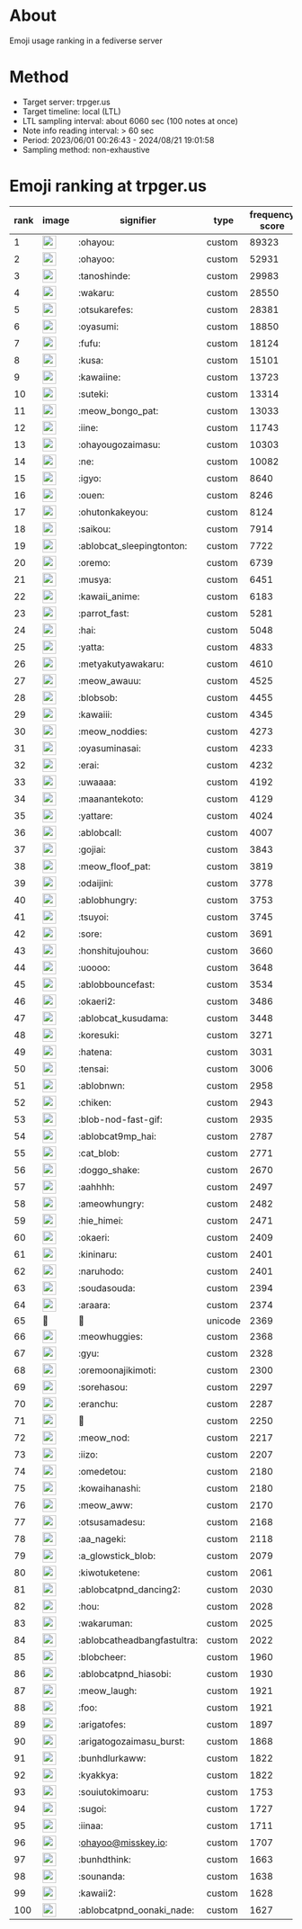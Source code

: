 # About
Emoji usage ranking in a fediverse server

# Method
- Target server: trpger.us
- Target timeline: local (LTL)
- LTL sampling interval: about 6060 sec (100 notes at once)
- Note info reading interval: > 60 sec
- Period: 2023/06/01 00:26:43 - 2024/08/21 19:01:58 
- Sampling method: non-exhaustive

# Emoji ranking at trpger.us

|rank|image|signifier|type|frequency score|
|----|----|----|----|----|
|1|<img height="24" src="https://trpger.us/emoji/ohayou.webp">|:ohayou:|custom|89323|
|2|<img height="24" src="https://trpger.us/emoji/ohayoo.webp">|:ohayoo:|custom|52931|
|3|<img height="24" src="https://trpger.us/emoji/tanoshinde.webp">|:tanoshinde:|custom|29983|
|4|<img height="24" src="https://trpger.us/emoji/wakaru.webp">|:wakaru:|custom|28550|
|5|<img height="24" src="https://trpger.us/emoji/otsukarefes.webp">|:otsukarefes:|custom|28381|
|6|<img height="24" src="https://trpger.us/emoji/oyasumi.webp">|:oyasumi:|custom|18850|
|7|<img height="24" src="https://trpger.us/emoji/fufu.webp">|:fufu:|custom|18124|
|8|<img height="24" src="https://trpger.us/emoji/kusa.webp">|:kusa:|custom|15101|
|9|<img height="24" src="https://trpger.us/emoji/kawaiine.webp">|:kawaiine:|custom|13723|
|10|<img height="24" src="https://trpger.us/emoji/suteki.webp">|:suteki:|custom|13314|
|11|<img height="24" src="https://trpger.us/emoji/meow_bongo_pat.webp">|:meow_bongo_pat:|custom|13033|
|12|<img height="24" src="https://trpger.us/emoji/iine.webp">|:iine:|custom|11743|
|13|<img height="24" src="https://trpger.us/emoji/ohayougozaimasu.webp">|:ohayougozaimasu:|custom|10303|
|14|<img height="24" src="https://trpger.us/emoji/ne.webp">|:ne:|custom|10082|
|15|<img height="24" src="https://trpger.us/emoji/igyo.webp">|:igyo:|custom|8640|
|16|<img height="24" src="https://trpger.us/emoji/ouen.webp">|:ouen:|custom|8246|
|17|<img height="24" src="https://trpger.us/emoji/ohutonkakeyou.webp">|:ohutonkakeyou:|custom|8124|
|18|<img height="24" src="https://trpger.us/emoji/saikou.webp">|:saikou:|custom|7914|
|19|<img height="24" src="https://trpger.us/emoji/ablobcat_sleepingtonton.webp">|:ablobcat_sleepingtonton:|custom|7722|
|20|<img height="24" src="https://trpger.us/emoji/oremo.webp">|:oremo:|custom|6739|
|21|<img height="24" src="https://trpger.us/emoji/musya.webp">|:musya:|custom|6451|
|22|<img height="24" src="https://trpger.us/emoji/kawaii_anime.webp">|:kawaii_anime:|custom|6183|
|23|<img height="24" src="https://trpger.us/emoji/parrot_fast.webp">|:parrot_fast:|custom|5281|
|24|<img height="24" src="https://trpger.us/emoji/hai.webp">|:hai:|custom|5048|
|25|<img height="24" src="https://trpger.us/emoji/yatta.webp">|:yatta:|custom|4833|
|26|<img height="24" src="https://trpger.us/emoji/metyakutyawakaru.webp">|:metyakutyawakaru:|custom|4610|
|27|<img height="24" src="https://trpger.us/emoji/meow_awauu.webp">|:meow_awauu:|custom|4525|
|28|<img height="24" src="https://trpger.us/emoji/blobsob.webp">|:blobsob:|custom|4455|
|29|<img height="24" src="https://trpger.us/emoji/kawaiii.webp">|:kawaiii:|custom|4345|
|30|<img height="24" src="https://trpger.us/emoji/meow_noddies.webp">|:meow_noddies:|custom|4273|
|31|<img height="24" src="https://trpger.us/emoji/oyasuminasai.webp">|:oyasuminasai:|custom|4233|
|32|<img height="24" src="https://trpger.us/emoji/erai.webp">|:erai:|custom|4232|
|33|<img height="24" src="https://trpger.us/emoji/uwaaaa.webp">|:uwaaaa:|custom|4192|
|34|<img height="24" src="https://trpger.us/emoji/maanantekoto.webp">|:maanantekoto:|custom|4129|
|35|<img height="24" src="https://trpger.us/emoji/yattare.webp">|:yattare:|custom|4024|
|36|<img height="24" src="https://trpger.us/emoji/ablobcall.webp">|:ablobcall:|custom|4007|
|37|<img height="24" src="https://trpger.us/emoji/gojiai.webp">|:gojiai:|custom|3843|
|38|<img height="24" src="https://trpger.us/emoji/meow_floof_pat.webp">|:meow_floof_pat:|custom|3819|
|39|<img height="24" src="https://trpger.us/emoji/odaijini.webp">|:odaijini:|custom|3778|
|40|<img height="24" src="https://trpger.us/emoji/ablobhungry.webp">|:ablobhungry:|custom|3753|
|41|<img height="24" src="https://trpger.us/emoji/tsuyoi.webp">|:tsuyoi:|custom|3745|
|42|<img height="24" src="https://trpger.us/emoji/sore.webp">|:sore:|custom|3691|
|43|<img height="24" src="https://trpger.us/emoji/honshitujouhou.webp">|:honshitujouhou:|custom|3660|
|44|<img height="24" src="https://trpger.us/emoji/uoooo.webp">|:uoooo:|custom|3648|
|45|<img height="24" src="https://trpger.us/emoji/ablobbouncefast.webp">|:ablobbouncefast:|custom|3534|
|46|<img height="24" src="https://trpger.us/emoji/okaeri2.webp">|:okaeri2:|custom|3486|
|47|<img height="24" src="https://trpger.us/emoji/ablobcat_kusudama.webp">|:ablobcat_kusudama:|custom|3448|
|48|<img height="24" src="https://trpger.us/emoji/koresuki.webp">|:koresuki:|custom|3271|
|49|<img height="24" src="https://trpger.us/emoji/hatena.webp">|:hatena:|custom|3031|
|50|<img height="24" src="https://trpger.us/emoji/tensai.webp">|:tensai:|custom|3006|
|51|<img height="24" src="https://trpger.us/emoji/ablobnwn.webp">|:ablobnwn:|custom|2958|
|52|<img height="24" src="https://trpger.us/emoji/chiken.webp">|:chiken:|custom|2943|
|53|<img height="24" src="https://trpger.us/emoji/blob-nod-fast-gif.webp">|:blob-nod-fast-gif:|custom|2935|
|54|<img height="24" src="https://trpger.us/emoji/ablobcat9mp_hai.webp">|:ablobcat9mp_hai:|custom|2787|
|55|<img height="24" src="https://trpger.us/emoji/cat_blob.webp">|:cat_blob:|custom|2771|
|56|<img height="24" src="https://trpger.us/emoji/doggo_shake.webp">|:doggo_shake:|custom|2670|
|57|<img height="24" src="https://trpger.us/emoji/aahhhh.webp">|:aahhhh:|custom|2497|
|58|<img height="24" src="https://trpger.us/emoji/ameowhungry.webp">|:ameowhungry:|custom|2482|
|59|<img height="24" src="https://trpger.us/emoji/hie_himei.webp">|:hie_himei:|custom|2471|
|60|<img height="24" src="https://trpger.us/emoji/okaeri.webp">|:okaeri:|custom|2409|
|61|<img height="24" src="https://trpger.us/emoji/kininaru.webp">|:kininaru:|custom|2401|
|62|<img height="24" src="https://trpger.us/emoji/naruhodo.webp">|:naruhodo:|custom|2401|
|63|<img height="24" src="https://trpger.us/emoji/soudasouda.webp">|:soudasouda:|custom|2394|
|64|<img height="24" src="https://trpger.us/emoji/araara.webp">|:araara:|custom|2374|
|65|🍮|🍮|unicode|2369|
|66|<img height="24" src="https://trpger.us/emoji/meowhuggies.webp">|:meowhuggies:|custom|2368|
|67|<img height="24" src="https://trpger.us/emoji/gyu.webp">|:gyu:|custom|2328|
|68|<img height="24" src="https://trpger.us/emoji/oremoonajikimoti.webp">|:oremoonajikimoti:|custom|2300|
|69|<img height="24" src="https://trpger.us/emoji/sorehasou.webp">|:sorehasou:|custom|2297|
|70|<img height="24" src="https://trpger.us/emoji/eranchu.webp">|:eranchu:|custom|2287|
|71|<img height="24" src="https://trpger.us/emoji/birthday.webp">|:birthday:|custom|2250|
|72|<img height="24" src="https://trpger.us/emoji/meow_nod.webp">|:meow_nod:|custom|2217|
|73|<img height="24" src="https://trpger.us/emoji/iizo.webp">|:iizo:|custom|2207|
|74|<img height="24" src="https://trpger.us/emoji/omedetou.webp">|:omedetou:|custom|2180|
|75|<img height="24" src="https://trpger.us/emoji/kowaihanashi.webp">|:kowaihanashi:|custom|2180|
|76|<img height="24" src="https://trpger.us/emoji/meow_aww.webp">|:meow_aww:|custom|2170|
|77|<img height="24" src="https://trpger.us/emoji/otsusamadesu.webp">|:otsusamadesu:|custom|2168|
|78|<img height="24" src="https://trpger.us/emoji/aa_nageki.webp">|:aa_nageki:|custom|2118|
|79|<img height="24" src="https://trpger.us/emoji/a_glowstick_blob.webp">|:a_glowstick_blob:|custom|2079|
|80|<img height="24" src="https://trpger.us/emoji/kiwotuketene.webp">|:kiwotuketene:|custom|2061|
|81|<img height="24" src="https://trpger.us/emoji/ablobcatpnd_dancing2.webp">|:ablobcatpnd_dancing2:|custom|2030|
|82|<img height="24" src="https://trpger.us/emoji/hou.webp">|:hou:|custom|2028|
|83|<img height="24" src="https://trpger.us/emoji/wakaruman.webp">|:wakaruman:|custom|2025|
|84|<img height="24" src="https://trpger.us/emoji/ablobcatheadbangfastultra.webp">|:ablobcatheadbangfastultra:|custom|2022|
|85|<img height="24" src="https://trpger.us/emoji/blobcheer.webp">|:blobcheer:|custom|1960|
|86|<img height="24" src="https://trpger.us/emoji/ablobcatpnd_hiasobi.webp">|:ablobcatpnd_hiasobi:|custom|1930|
|87|<img height="24" src="https://trpger.us/emoji/meow_laugh.webp">|:meow_laugh:|custom|1921|
|88|<img height="24" src="https://trpger.us/emoji/foo.webp">|:foo:|custom|1921|
|89|<img height="24" src="https://trpger.us/emoji/arigatofes.webp">|:arigatofes:|custom|1897|
|90|<img height="24" src="https://trpger.us/emoji/arigatogozaimasu_burst.webp">|:arigatogozaimasu_burst:|custom|1868|
|91|<img height="24" src="https://trpger.us/emoji/bunhdlurkaww.webp">|:bunhdlurkaww:|custom|1822|
|92|<img height="24" src="https://trpger.us/emoji/kyakkya.webp">|:kyakkya:|custom|1822|
|93|<img height="24" src="https://trpger.us/emoji/souiutokimoaru.webp">|:souiutokimoaru:|custom|1753|
|94|<img height="24" src="https://trpger.us/emoji/sugoi.webp">|:sugoi:|custom|1727|
|95|<img height="24" src="https://trpger.us/emoji/iinaa.webp">|:iinaa:|custom|1711|
|96|<img height="24" src="https://trpger.us/emoji/ohayoo.webp">|:ohayoo@misskey.io:|custom|1707|
|97|<img height="24" src="https://trpger.us/emoji/bunhdthink.webp">|:bunhdthink:|custom|1663|
|98|<img height="24" src="https://trpger.us/emoji/sounanda.webp">|:sounanda:|custom|1638|
|99|<img height="24" src="https://trpger.us/emoji/kawaii2.webp">|:kawaii2:|custom|1628|
|100|<img height="24" src="https://trpger.us/emoji/ablobcatpnd_oonaki_nade.webp">|:ablobcatpnd_oonaki_nade:|custom|1627|
